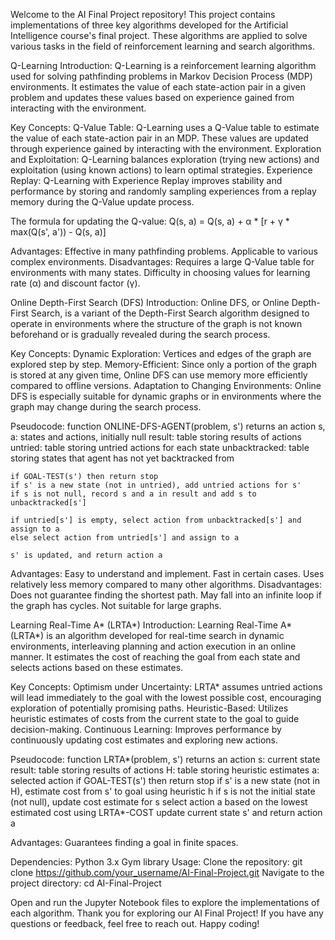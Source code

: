 Welcome to the AI Final Project repository! This project contains implementations of three key algorithms developed for the Artificial Intelligence course's final project. These algorithms are applied to solve various tasks in the field of reinforcement learning and search algorithms.

Q-Learning
Introduction: Q-Learning is a reinforcement learning algorithm used for solving pathfinding problems in Markov Decision Process (MDP) environments. It estimates the value of each state-action pair in a given problem and updates these values based on experience gained from interacting with the environment.

Key Concepts:
Q-Value Table: Q-Learning uses a Q-Value table to estimate the value of each state-action pair in an MDP. These values are updated through experience gained by interacting with the environment.
Exploration and Exploitation: Q-Learning balances exploration (trying new actions) and exploitation (using known actions) to learn optimal strategies.
Experience Replay: Q-Learning with Experience Replay improves stability and performance by storing and randomly sampling experiences from a replay memory during the Q-Value update process.

The formula for updating the Q-value:
Q(s, a) = Q(s, a) + α * [r + γ * max(Q(s', a')) - Q(s, a)]

Advantages:
Effective in many pathfinding problems.
Applicable to various complex environments.
Disadvantages:
Requires a large Q-Value table for environments with many states.
Difficulty in choosing values for learning rate (α) and discount factor (γ).

Online Depth-First Search (DFS)
Introduction: Online DFS, or Online Depth-First Search, is a variant of the Depth-First Search algorithm designed to operate in environments where the structure of the graph is not known beforehand or is gradually revealed during the search process.

Key Concepts:
Dynamic Exploration: Vertices and edges of the graph are explored step by step.
Memory-Efficient: Since only a portion of the graph is stored at any given time, Online DFS can use memory more efficiently compared to offline versions.
Adaptation to Changing Environments: Online DFS is especially suitable for dynamic graphs or in environments where the graph may change during the search process.

Pseudocode:
function ONLINE-DFS-AGENT(problem, s') returns an action
    s, a: states and actions, initially null
    result: table storing results of actions
    untried: table storing untried actions for each state
    unbacktracked: table storing states that agent has not yet backtracked from

    if GOAL-TEST(s') then return stop
    if s' is a new state (not in untried), add untried actions for s'
    if s is not null, record s and a in result and add s to unbacktracked[s']
    
    if untried[s'] is empty, select action from unbacktracked[s'] and assign to a
    else select action from untried[s'] and assign to a
    
    s' is updated, and return action a
    
Advantages:
Easy to understand and implement.
Fast in certain cases.
Uses relatively less memory compared to many other algorithms.
Disadvantages:
Does not guarantee finding the shortest path.
May fall into an infinite loop if the graph has cycles.
Not suitable for large graphs.

Learning Real-Time A* (LRTA*)
Introduction: Learning Real-Time A* (LRTA*) is an algorithm developed for real-time search in dynamic environments, interleaving planning and action execution in an online manner. It estimates the cost of reaching the goal from each state and selects actions based on these estimates.

Key Concepts:
Optimism under Uncertainty: LRTA* assumes untried actions will lead immediately to the goal with the lowest possible cost, encouraging exploration of potentially promising paths.
Heuristic-Based: Utilizes heuristic estimates of costs from the current state to the goal to guide decision-making.
Continuous Learning: Improves performance by continuously updating cost estimates and exploring new actions.

Pseudocode:
function LRTA*(problem, s') returns an action
    s: current state
    result: table storing results of actions
    H: table storing heuristic estimates
    a: selected action
    if GOAL-TEST(s') then return stop
    if s' is a new state (not in H), estimate cost from s' to goal using heuristic h
    if s is not the initial state (not null), update cost estimate for s
    select action a based on the lowest estimated cost using LRTA*-COST
    update current state s' and return action a

Advantages:
Guarantees finding a goal in finite spaces.

Dependencies:
Python 3.x
Gym library
Usage:
Clone the repository:
git clone https://github.com/your_username/AI-Final-Project.git
Navigate to the project directory:
cd AI-Final-Project

Open and run the Jupyter Notebook files to explore the implementations of each algorithm.
Thank you for exploring our AI Final Project! If you have any questions or feedback, feel free to reach out. Happy coding!

